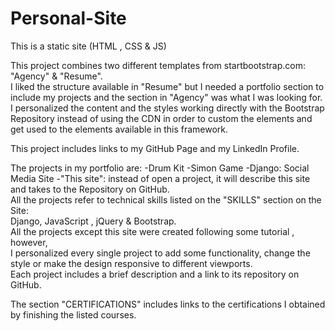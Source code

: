# Personal-Site
This is a static site (HTML , CSS &amp; JS)

This project combines two different templates from startbootstrap.com: "Agency" & "Resume". \
I liked the structure available in "Resume" but I needed a portfolio section to include my projects and the section in "Agency" was what I was looking for.\
I personalized the content and the styles working directly with the Bootstrap Repository instead of using the CDN in order to custom the elements and get used to the elements available in this framework.

This project includes links to my GitHub Page and my LinkedIn Profile.

The projects in my portfolio are:
-Drum Kit
-Simon Game
-Django: Social Media Site
-"This site": instead of open a project, it will describe this site and takes to the Repository on GitHub.\
All the projects refer to technical skills listed on the "SKILLS" section on the Site:\
Django, JavaScript , jQuery & Bootstrap.\
All the projects except this site were created following some tutorial , however,\
I personalized every single project to add some functionality, change the style or make the design responsive to different viewports.\
Each project includes a brief description and a link to its repository on GitHub.

The section "CERTIFICATIONS" includes links to the certifications I obtained by finishing the listed courses.
